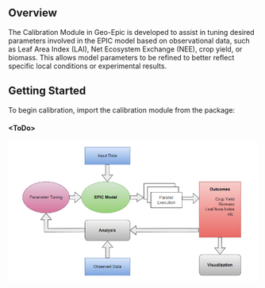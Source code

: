 ## Overview
The Calibration Module in Geo-Epic is developed to assist in tuning desired parameters involved in the EPIC model based on observational data, such as Leaf Area Index (LAI), Net Ecosystem Exchange (NEE), crop yield, or biomass. This allows model parameters to be refined to better reflect specific local conditions or experimental results.

## Getting Started

To begin calibration, import the calibration module from the package:

#### <ToDo\>


![weather](./assets/calibration.png)